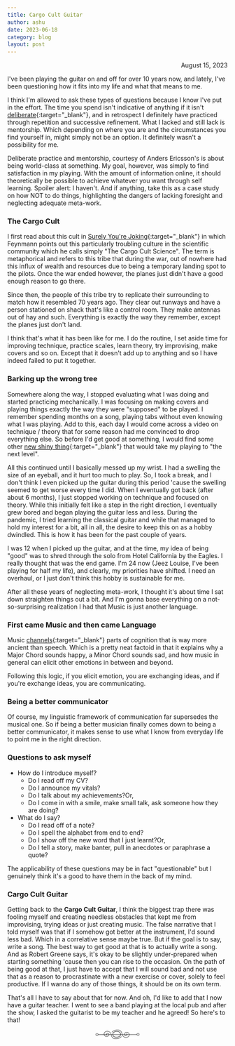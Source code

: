 ```yaml
---
title: Cargo Cult Guitar
author: ashu
date: 2023-06-18
category: blog
layout: post
---
```

<div class="date" style="text-align: right;">August 15, 2023</div>

I've been playing the guitar on and off for over 10 years now, and lately, I've been questioning how it fits into my life and what that means to me.

I think I'm allowed to ask these types of questions because I know I've put in the effort. The time you spend isn't indicative of anything if it isn't [deliberate](https://www.annualreviews.org/doi/10.1146/annurev.psych.47.1.273){:target="_blank"}, and in retrospect I definitely have practiced through repetition and successive refinement. What I lacked and still lack is mentorship. Which depending on where you are and the circumstances you find yourself in, might simply not be an option. It definitely wasn't a possibility for me.

Deliberate practice and mentorship, courtesy of Anders Ericsson's is about being world-class at something. My goal, however, was simply to find satisfaction in my playing. With the amount of information online, it should theoretically be possible to achieve whatever you want through self learning. 
Spoiler alert: I haven't. And if anything, take this as a case study on how NOT to do things, highlighting the dangers of lacking foresight and neglecting adequate meta-work. 
### The Cargo Cult
I first read about this cult in [Surely You're Joking](https://en.wikipedia.org/wiki/Surely_You%27re_Joking,_Mr._Feynman!){:target="_blank"}  in which Feynmann points out this particularly troubling culture in the scientific community which he calls simply "The Cargo Cult Science". The term is metaphorical and refers to this tribe that during the war, out of nowhere had this influx of wealth and resources due to being a temporary landing spot to the pilots. Once the war ended however, the planes just didn't have a good enough reason to go there. 

Since then, the people of this tribe try to replicate their surrounding to match how it resembled 70 years ago. They clear out runways and have a person stationed on shack that's like a control room. They make antennas out of hay and such. Everything is exactly the way they remember, except the planes just don't land.

I think that's what it has been like for me. I do the routine, I set aside time for improving technique, practice scales, learn theory, try improvising, make covers and so on. Except that it doesn't add up to anything and so I have indeed failed to put it together. 

### Barking up the wrong tree
Somewhere along the way, I stopped evaluating what I was doing and started practicing mechanically. I was focusing on making covers and playing things exactly the way they were "supposed" to be played. I remember spending months on a song, playing tabs without even knowing what I was playing. Add to this, each day I would come across a video on technique / theory that for some reason had me convinced to drop everything else. So before I'd get good at something, I would find some other [new shiny thing](https://wiki.debian.org/DontBreakDebian#Don.27t_suffer_from_Shiny_New_Stuff_Syndrome){:target="_blank"} that would take my playing to "the next level". 

All this continued until I basically messed up my wrist. I had a swelling the size of an eyeball, and it hurt too much to play. So, I took a break, and I don't think I even picked up the guitar during this period 'cause the swelling seemed to get worse every time I did. When I eventually got back (after about 6 months), I just stopped working on technique and focused on theory.  While this initially felt like a step in the right direction, I eventually grew bored and began playing the guitar less and less. During the pandemic, I tried learning the classical guitar and while that managed to hold my interest for a bit, all in all, the desire to keep this on as a hobby dwindled. This is how it has been for the past couple of years. 

I was 12 when I picked up the guitar, and at the time, my idea of being "good" was to shred through the solo from Hotel California by the Eagles. I really thought that was the end game. I'm 24 now (Jeez Louise, I've been playing for half my life), and clearly, my priorities have shifted. I need an overhaul, or I just don't think this hobby is sustainable for me.

After all these years of neglecting meta-work, I thought it's about time I sat down straighten things out a bit. And I'm gonna base everything on a not-so-surprising realization I had that Music is just another language. 

### First came Music and then came Language
Music [channels](https://neurosciencenews.com/theory-music-underlies-language-acquisition/ ){:target="_blank"} parts of cognition that is way more ancient than speech. Which is a pretty neat factoid in that it explains why a Major Chord sounds happy, a Minor Chord sounds sad, and how music in general can elicit other emotions in between and beyond.

Following this logic, if you elicit emotion, you are exchanging ideas, and if you're exchange ideas, you are communicating. 

### Being a better communicator
Of course, my linguistic framework of communication far supersedes the musical one. So if being a better musician finally comes down to being a better communicator, it makes sense to use what I know from everyday life to point me in the right direction. 

### Questions to ask myself
- How do I introduce myself?
	- Do I read off my CV?
	- Do I announce my vitals?
	- Do I talk about my achievements?Or,
	- Do I come in with a smile, make small talk, ask someone how they are doing? 
- What do I say?
	- Do I read off of a note?
	- Do I spell the alphabet from end to end?
	- Do I show off the new word that I just learnt?Or,
	- Do I tell a story, make banter, pull in anecdotes or paraphrase a quote? 

The applicability of these questions may be in fact "questionable" but I genuinely think it's a good to have them in the back of my mind. 

### Cargo Cult Guitar
Getting back to the **Cargo Cult Guitar**, I think the biggest trap there was fooling myself and creating needless obstacles that kept me from improvising, trying ideas or just creating music. The false narrative that I told myself was that if I somehow got better at the instrument, I'd sound less bad. Which in a correlative sense maybe true. But if the goal is to say, write a song. The best way to get good at that is to actually write a song. And as Robert Greene says, it's okay to be slightly under-prepared when starting something 'cause then you can rise to the occasion. On the path of being good at that, I just have to accept that I will sound bad and not use that as a reason to procrastinate with a new exercise or cover, solely to feel productive. If I wanna do any of those things, it should be on its own term.


That's all I have to say about that for now. And oh, I'd like to add that I now have a guitar teacher. I went to see a band playing at the local pub and after the show, I asked the guitarist to be my teacher and he agreed! So here's to that!


<div style="display: flex; justify-content: center;">
  <img src="/assets/images/230617-page-ending-flourish.png" alt="image" style="max-width: 100px;">
</div>
